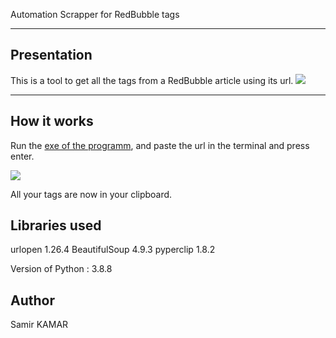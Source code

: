 
Automation Scrapper for RedBubble tags

----------------
## Presentation
This is a tool to get all the tags from a RedBubble article using its url.
![](https://github.com/k-samir/Automation-Tag-Scrapper/images/fromto.png)

----------------
## How it works
Run the [exe of the programm](https://github.com/k-samir/Automation-Tag-Scrapper/blob/master/dist/automation.exe), and paste the url in the terminal and press enter.

![](https://github.com/k-samir/Automation-Tag-Scrapper/images/terminal.png)

All your tags are now in your clipboard.

## Libraries used
urlopen 1.26.4
BeautifulSoup 4.9.3 
pyperclip 1.8.2

Version of Python : 3.8.8 

## Author

Samir KAMAR
